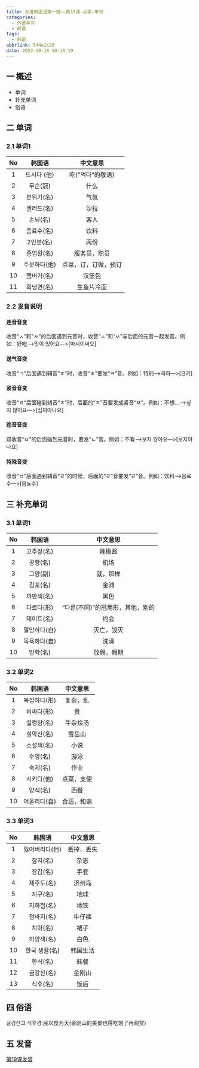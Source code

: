 ```yaml
---
title: 标准韩国语第一册——第19课-点菜-单词
categories:
  - 外语学习
  - 韩语
tags:
  - 韩语
abbrlink: 544e1c20
date: 2022-10-18 10:38:19
---
```

## 一 概述

* 单词
* 补充单词
* 俗语

<!--more-->

## 二 单词

### 2.1 单词1

|  No  |    韩国语    |       中文意思       |
| :--: | :----------: | :------------------: |
|  1   | 드시다 (他)  |   吃("먹다"的敬语)   |
|  2   |   무슨(冠)   |         什么         |
|  3   |  분위가(名)  |         气氛         |
|  4   |  샐러드(名)  |         沙拉         |
|  5   |   손님(名)   |         客人         |
|  6   |  음료수(名)  |         饮料         |
|  7   |  2인분(名)   |         两份         |
|  8   |  종업원(名)  |     服务员，职员     |
|  9   | 주문하다(他) | 点菜，订，订做，预订 |
|  10  |  햄버거(名)  |        汉堡包        |
|  11  |  회냉면(名)  |      生鱼片冷面      |

### 2.2 发音说明

#### 连音音变

收音“ㅅ”和“ㅆ”的后面遇到元音时，收音“ㅅ”和“ㅆ”与后面的元音一起发音。例如：好吃—>맛이 있어요—>[마시이써요]

#### 送气音变

收音“ㄱ”后面遇到辅音“ㅎ”时，收音“ㅎ”要发“ㅋ”音。例如：特别—>큭하—>[크키]

#### 紧音音变

收音“ㅍ”后面碰到辅音“ㅈ”时，后面的“ㅈ”音要发成紧音“ㅉ”。例如：不想...—>싶지 않아요—>[십찌아나요]

#### 连音音变

双收音“ㄶ”的后面碰到元音时，要发“ㄴ”音。例如：不看—>보지 않아요—>[보지아나요]

#### 特殊音变

收音“ㅁ”后面遇到辅音“ㄹ”的时候，后面的“ㄹ”音要发“ㄹ”音。例如：饮料—>음료수—>[음뇨수]

## 三 补充单词

### 3.1 单词1

|  No  |    韩国语    |             中文意思             |
| :--: | :----------: | :------------------------------: |
|  1   |  고추장(名)  |              辣椒酱              |
|  2   |   공항(名)   |               机场               |
|  3   |   그양(副)   |             就，那样             |
|  4   |   김포(名)   |               金浦               |
|  5   |  까만색(名)  |               黑色               |
|  6   |  다르다(形)  | “다른(不同)”的冠用形，其他，别的 |
|  7   |  데이트(名)  |               约会               |
|  8   | 멸망하다(自) |            灭亡，毁灭            |
|  9   | 목욕하다(自) |               洗澡               |
|  10  |   방학(名)   |            放假，假期            |

### 3.2 单词2

|  No  |    韩国语    |  中文意思  |
| :--: | :----------: | :--------: |
|  1   | 복잡하다(形) |  复杂，乱  |
|  2   |  비싸다(形)  |     贵     |
|  3   |  설렁탕(名)  |  牛杂烩汤  |
|  4   |  설악산(名)  |   雪岳山   |
|  5   |  소설책(名)  |    小说    |
|  6   |   수영(名)   |    游泳    |
|  7   |   숙제(名)   |    作业    |
|  8   |  시키다(他)  | 点菜，支使 |
|  9   |   양식(名)   |    西餐    |
|  10  | 어울리다(自) | 合适，和谐 |

### 3.3 单词3

|  No  |     韩国语     |  中文意思  |
| :--: | :------------: | :--------: |
|  1   | 잃어버리다(他) | 丢掉，丢失 |
|  2   |    잡지(名)    |    杂志    |
|  3   |    장갑(名)    |    手套    |
|  4   |   제주도(名)   |   济州岛   |
|  5   |    지구(名)    |    地球    |
|  6   |   지하철(名)   |    地铁    |
|  7   |   청바지(名)   |   牛仔裤   |
|  8   |    치마(名)    |    裙子    |
|  9   |   하양색(名)   |    白色    |
|  10  | 한국 생활(名)  |  韩国生活  |
|  11  |    한식(名)    |    韩餐    |
|  12  |   금강산(名)   |   金刚山   |
|  13  |    식후(名)    |    饭后    |

## 四 俗语

글강산고 식후경:民以食为天(金刚山的美景也得吃饱了再观赏)

## 五 发音

[第19课发音][1]

[1]:https://biz.cli.im/Pcview?name=https%3A%2F%2Fbiz.cli.im%2Ftest%2FRS485323%3Fcoding%3DHlnJPR%26qrurl%3Dhttp%253A%252F%252Fqr31.cn%252FHlnJPR%26gtype%3D2&time=1